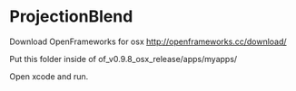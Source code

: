 # ProjectionBlend

Download OpenFrameworks for osx http://openframeworks.cc/download/ 

Put this folder inside of of_v0.9.8_osx_release/apps/myapps/ 

Open xcode and run.
